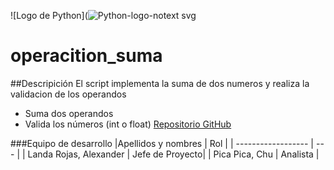 ![Logo de Python](![Python-logo-notext svg](https://github.com/user-attachments/assets/ee335630-adc4-4a18-a2fc-0b382f3531ae)

# operacition_suma
##Descripición 
El script implementa la suma de dos numeros y realiza la validacion de los operandos
- Suma dos operandos
- Valida los números (int o float)
[Repositorio GitHub](https://github.com/Alexander7313)


###Equipo de desarrollo 
|Apellidos y nombres | Rol |
| ------------------ | --- |
| Landa Rojas, Alexander | Jefe de Proyecto|
| Pica Pica, Chu | Analista |
